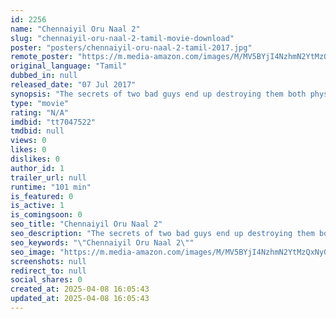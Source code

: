 ```yaml
---
id: 2256
name: "Chennaiyil Oru Naal 2"
slug: "chennaiyil-oru-naal-2-tamil-movie-download"
poster: "posters/chennaiyil-oru-naal-2-tamil-2017.jpg"
remote_poster: "https://m.media-amazon.com/images/M/MV5BYjI4NzhmN2YtMzQxNy00Y2Q1LTkzNDEtZmE2NDgzNThkYjU0XkEyXkFqcGdeQXVyMTEzNzg0Mjkx._V1_SX300.jpg"
original_language: "Tamil"
dubbed_in: null
released_date: "07 Jul 2017"
synopsis: "The secrets of two bad guys end up destroying them both physically and psychologically."
type: "movie"
rating: "N/A"
imdbid: "tt7047522"
tmdbid: null
views: 0
likes: 0
dislikes: 0
author_id: 1
trailer_url: null
runtime: "101 min"
is_featured: 0
is_active: 1
is_comingsoon: 0
seo_title: "Chennaiyil Oru Naal 2"
seo_description: "The secrets of two bad guys end up destroying them both physically and psychologically."
seo_keywords: "\"Chennaiyil Oru Naal 2\""
seo_image: "https://m.media-amazon.com/images/M/MV5BYjI4NzhmN2YtMzQxNy00Y2Q1LTkzNDEtZmE2NDgzNThkYjU0XkEyXkFqcGdeQXVyMTEzNzg0Mjkx._V1_SX300.jpg"
screenshots: null
redirect_to: null
social_shares: 0
created_at: 2025-04-08 16:05:43
updated_at: 2025-04-08 16:05:43
---
```


